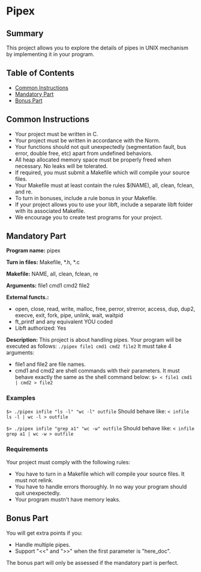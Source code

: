 # Pipex

## Summary
This project allows you to explore the details of pipes in UNIX mechanism by implementing it in your program.


## Table of Contents
- [Common Instructions](#common-instructions)
- [Mandatory Part](#mandatory-part)
- [Bonus Part](#bonus-part)


## Common Instructions
- Your project must be written in C.
- Your project must be written in accordance with the Norm.
- Your functions should not quit unexpectedly (segmentation fault, bus error, double free, etc) apart from undefined behaviors.
- All heap allocated memory space must be properly freed when necessary. No leaks will be tolerated.
- If required, you must submit a Makefile which will compile your source files.
- Your Makefile must at least contain the rules $(NAME), all, clean, fclean, and re.
- To turn in bonuses, include a rule bonus in your Makefile.
- If your project allows you to use your libft, include a separate libft folder with its associated Makefile.
- We encourage you to create test programs for your project.

## Mandatory Part
**Program name:** pipex

**Turn in files:** Makefile, *.h, *.c

**Makefile:** NAME, all, clean, fclean, re

**Arguments:** file1 cmd1 cmd2 file2

**External functs.:**
- open, close, read, write, malloc, free, perror, strerror, access, dup, dup2, execve, exit, fork, pipe, unlink, wait, waitpid
- ft_printf and any equivalent YOU coded
- Libft authorized: Yes

**Description:**
This project is about handling pipes. Your program will be executed as follows: ```./pipex file1 cmd1 cmd2 file2```
It must take 4 arguments:
- file1 and file2 are file names.
- cmd1 and cmd2 are shell commands with their parameters.
It must behave exactly the same as the shell command below:
```$> < file1 cmd1 | cmd2 > file2```
### Examples
```$> ./pipex infile "ls -l" "wc -l" outfile```
Should behave like: ```< infile ls -l | wc -l > outfile```

```$> ./pipex infile "grep a1" "wc -w" outfile```
Should behave like: ```< infile grep a1 | wc -w > outfile```
### Requirements
Your project must comply with the following rules:
- You have to turn in a Makefile which will compile your source files. It must not relink.
- You have to handle errors thoroughly. In no way your program should quit unexpectedly.
- Your program mustn't have memory leaks.

## Bonus Part
You will get extra points if you:
- Handle multiple pipes.
- Support "<<" and ">>" when the first parameter is "here_doc".

The bonus part will only be assessed if the mandatory part is perfect.
